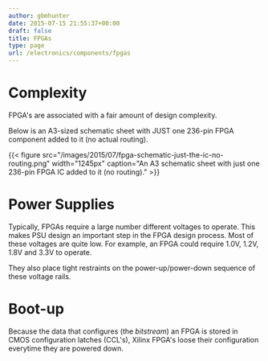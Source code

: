 ```yaml
---
author: gbmhunter
date: 2015-07-15 21:55:37+00:00
draft: false
title: FPGAs
type: page
url: /electronics/components/fpgas
---
```


# Complexity

FPGA's are associated with a fair amount of design complexity.

Below is an A3-sized schematic sheet with JUST one 236-pin FPGA component added to it (no actual routing).

{{< figure src="/images/2015/07/fpga-schematic-just-the-ic-no-routing.png" width="1245px" caption="An A3 schematic sheet with just one 236-pin FPGA IC added to it (no routing)."  >}}

# Power Supplies

Typically, FPGAs require a large number different voltages to operate. This makes PSU design an important step in the FPGA design process. Most of these voltages are quite low. For example, an FPGA could require 1.0V, 1.2V, 1.8V and 3.3V to operate.

They also place tight restraints on the power-up/power-down sequence of these voltage rails.

# Boot-up

Because the data that configures (the _bitstream_) an FPGA is stored in CMOS configuration latches (CCL's), Xilinx FPGA's loose their configuration everytime they are powered down.
